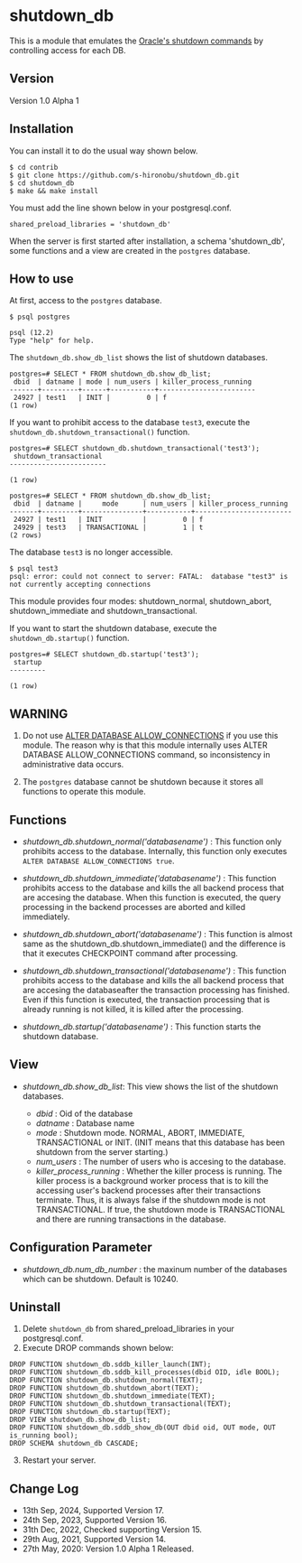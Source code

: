 # shutdown_db

This is a module that emulates the [Oracle's shutdown commands](https://docs.oracle.com/cd/B19306_01/server.102/b14231/start.htm#i1006543) by controlling access for each DB.


## Version

Version 1.0 Alpha 1

## Installation

You can install it to do the usual way shown below.

```
$ cd contrib
$ git clone https://github.com/s-hironobu/shutdown_db.git
$ cd shutdown_db
$ make && make install
```
You must add the line shown below in your postgresql.conf.

```
shared_preload_libraries = 'shutdown_db'
```

When the server is first started after installation, a schema 'shutdown_db', some functions and a view are created in the `postgres` database.


## How to use

At first, access to the `postgres` database.

```
$ psql postgres

psql (12.2)
Type "help" for help.
```

The `shutdown_db.show_db_list` shows the list of shutdown databases.

```
postgres=# SELECT * FROM shutdown_db.show_db_list;
 dbid  | datname | mode | num_users | killer_process_running 
-------+---------+------+-----------+------------------------
 24927 | test1   | INIT |         0 | f
(1 row)
```

If you want to prohibit access to the database `test3`, execute the `shutdown_db.shutdown_transactional()` function.

```
postgres=# SELECT shutdown_db.shutdown_transactional('test3');
 shutdown_transactional 
------------------------
 
(1 row)

postgres=# SELECT * FROM shutdown_db.show_db_list;
 dbid  | datname |     mode      | num_users | killer_process_running 
-------+---------+---------------+-----------+------------------------
 24927 | test1   | INIT          |         0 | f
 24929 | test3   | TRANSACTIONAL |         1 | t
(2 rows)
```

The database `test3` is no longer accessible.

```
$ psql test3
psql: error: could not connect to server: FATAL:  database "test3" is not currently accepting connections
```


This module provides four modes: shutdown_normal, shutdown_abort, shutdown_immediate and shutdown_transactional.


If you want to start the shutdown database, execute the `shutdown_db.startup()` function.

```
postgres=# SELECT shutdown_db.startup('test3');
 startup 
---------
 
(1 row)
```


## WARNING


1. Do not use [ALTER DATABASE ALLOW_CONNECTIONS](https://www.postgresql.org/docs/current/sql-alterdatabase.html) if you use this module. The reason why is that this module internally uses ALTER DATABASE ALLOW_CONNECTIONS command, so inconsistency in administrative data occurs.

2.  The `postgres` database cannot be shutdown because it stores all functions to operate this module.


## Functions
 - *shutdown_db.shutdown_normal('databasename')* : This function only prohibits access to the database. Internally, this function only executes `ALTER DATABASE ALLOW_CONNECTIONS true`.

 - *shutdown_db.shutdown_immediate('databasename')* : This function prohibits access to the database and kills the all backend process that are accesing the database. When this function is executed, the query processing in the backend processes are aborted and killed immediately.

 - *shutdown_db.shutdown_abort('databasename')* : This function is almost same as the shutdown_db.shutdown_immediate() and the difference is that it executes CHECKPOINT command after processing. 

 - *shutdown_db.shutdown_transactional('databasename')* : This function prohibits access to the database and kills the all backend process that are accesing the databaseafter the transaction processing has finished.
Even if this function is executed, the transaction processing that is already running is not killed, it is killed after the processing.


- *shutdown_db.startup('databasename')* : This function starts the shutdown database.


## View

- *shutdown_db.show_db_list*: This view shows the list of the shutdown databases.

  + *dbid* : Oid of the database
  + *datname* : Database name
  + *mode* : Shutdown mode. NORMAL, ABORT, IMMEDIATE, TRANSACTIONAL or INIT. (INIT means that this database has been shutdown from the server starting.)
  + *num_users* : The number of users who is accesing to the database.
  + *killer_process_running* : Whether the killer process is running. The killer process is a background worker process that is to kill the accessing user's backend processes after their transactions terminate. Thus, it is always false if the shutdown mode is not TRANSACTIONAL.
If true, the shutdown mode is TRANSACTIONAL and there are running transactions in the database.


## Configuration Parameter

- *shutdown_db.num_db_number* : the maxinum number of the databases which can be shutdown. Default is 10240.

## Uninstall

1. Delete `shutdown_db` from shared_preload_libraries in your postgresql.conf.
2. Execute DROP commands shown below:

```
DROP FUNCTION shutdown_db.sddb_killer_launch(INT);
DROP FUNCTION shutdown_db.sddb_kill_processes(dbid OID, idle BOOL);
DROP FUNCTION shutdown_db.shutdown_normal(TEXT);
DROP FUNCTION shutdown_db.shutdown_abort(TEXT);
DROP FUNCTION shutdown_db.shutdown_immediate(TEXT);
DROP FUNCTION shutdown_db.shutdown_transactional(TEXT);
DROP FUNCTION shutdown_db.startup(TEXT);
DROP VIEW shutdown_db.show_db_list;
DROP FUNCTION shutdown_db.sddb_show_db(OUT dbid oid, OUT mode, OUT is_running bool);
DROP SCHEMA shutdown_db CASCADE;
```

3. Restart your server.


## Change Log

- 13th Sep, 2024, Supported Version 17.
- 24th Sep, 2023, Supported Version 16.
- 31th Dec, 2022, Checked supporting Version 15.
- 29th Aug, 2021, Supported Version 14.
- 27th May, 2020: Version 1.0 Alpha 1 Released.
